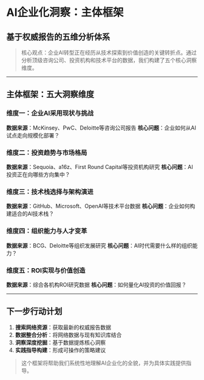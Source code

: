 # AI企业化洞察：主体框架
## 基于权威报告的五维分析体系

> 核心观点：企业AI转型正在经历从技术探索到价值创造的关键转折点。通过分析顶级咨询公司、投资机构和技术平台的数据，我们构建了五个核心洞察维度。

---

## 主体框架：五大洞察维度

### 维度一：企业AI采用现状与挑战
**数据来源**：McKinsey、PwC、Deloitte等咨询公司报告
**核心问题**：企业如何从AI试点走向规模化部署？

### 维度二：投资趋势与市场格局  
**数据来源**：Sequoia、a16z、First Round Capital等投资机构研究
**核心问题**：AI投资正在向哪些方向集中？

### 维度三：技术栈选择与架构演进
**数据来源**：GitHub、Microsoft、OpenAI等技术平台数据
**核心问题**：企业如何构建适合的AI技术栈？

### 维度四：组织能力与人才变革
**数据来源**：BCG、Deloitte等组织发展研究
**核心问题**：AI时代需要什么样的组织能力？

### 维度五：ROI实现与价值创造
**数据来源**：综合各机构ROI研究数据
**核心问题**：如何量化AI投资的价值回报？

---

## 下一步行动计划

1. **搜索网络资源**：获取最新的权威报告数据
2. **数据整合分析**：将网络数据与现有知识库结合
3. **洞察深度挖掘**：基于数据提炼核心洞察
4. **实践指导构建**：形成可操作的策略建议

> 这个框架将帮助我们系统性地理解AI企业化的全貌，并为具体实践提供指导。 